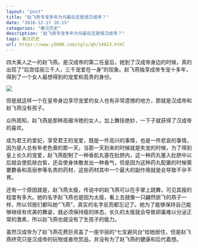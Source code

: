 ```yaml
---
layout: "post"
title: "赵飞燕专宠多年为何最后还是恨汉成帝？"
date: "2018-12-17 16:15"
categories: "秦汉历史"
description: "赵飞燕专宠多年为何最后还是恨汉成帝？"
tags: 秦汉历史
url: https://www.y5000.com/zgls/qh/14623.html
---
```






四大美人之一的赵飞燕。是汉成帝的第二任皇后，她到了汉成帝身边的时候，真的出现了“后宫佳丽三千人，三千宠爱在一身”的现象。赵飞燕独享成帝专宠十多年，得到了一个女人最想得到的宠爱和高贵的身份。

![](https://img.y5000.com/uploads/allimg/170222/6-1F2221H121B1.jpg)

但是就这样一个在皇帝身边享尽宠爱的女人也有非常遗憾的地方，那就是汉成帝和赵飞燕没有孩子。

众所周知，赵飞燕是那种高傲冷艳的女人，加上舞技绝妙，一下子就获得了汉成帝的喜欢。

成为君王的爱妃，享受君王的宠爱，既是一件高兴的事情，也是一件悲哀的事情，因为是人总有年老色衰的那一天，当那一天到来的时候就是失宠的时候，为了得到皇上长久的宠爱，赵飞燕配制了一种香肌丸塞在肚脐内，这一种药丸塞入肚脐中以后就会使肌肤白皙，还会使身体散发出一种香气，但是因为这种药丸配置的时候需要麝香和高丽参等名贵的药材，这些药材其中一个最大的副作用就是会导致不孕不育。

还有一个原因就是，赵飞燕太瘦，传说中的赵飞燕可以在手掌上跳舞，可见其瘦的程度有多大。她的名字赵飞燕也是因为太瘦，看上去就像一只翩然欲飞的燕子一样，所以邻居们都叫她“飞燕”，真实的名字反而都忘记了。她为了能够保持自己能够继续有优美的舞姿，就必须保持瘦的体态，长久的太瘦就会导致卵巢难以分泌正常的激素，所以赵飞燕也就没有了生孩子的能力。

虽然汉成帝为了赵飞燕花费巨资盖了一座华丽的“七宝避风台”给她居住，但是赵飞燕终究只是汉成帝的玩物或者欣赏品，并没有为了赵飞燕的健康和后代着想。
